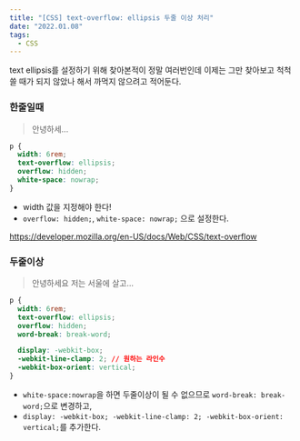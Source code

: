 ```yaml
---
title: "[CSS] text-overflow: ellipsis 두줄 이상 처리"
date: "2022.01.08"
tags:
  - CSS
---
```


text ellipsis를 설정하기 위해 찾아본적이 정말 여러번인데 이제는 그만 찾아보고 척척 쓸 때가 되지 않았나 해서 까먹지 않으려고 적어둔다.

### 한줄일때

> 안녕하세...

```css
p {
  width: 6rem;
  text-overflow: ellipsis;
  overflow: hidden;
  white-space: nowrap;
}
```

- width 값을 지정해야 한다!
- `overflow: hidden;`, `white-space: nowrap;` 으로 설정한다.

https://developer.mozilla.org/en-US/docs/Web/CSS/text-overflow

### 두줄이상

> 안녕하세요 저는
> 서울에 살고...

```css
p {
  width: 6rem;
  text-overflow: ellipsis;
  overflow: hidden;
  word-break: break-word;

  display: -webkit-box;
  -webkit-line-clamp: 2; // 원하는 라인수
  -webkit-box-orient: vertical;
}
```

- `white-space:nowrap`을 하면 두줄이상이 될 수 없으므로 `word-break: break-word;`으로 변경하고,
- `display: -webkit-box; -webkit-line-clamp: 2; -webkit-box-orient: vertical;`를 추가한다.
